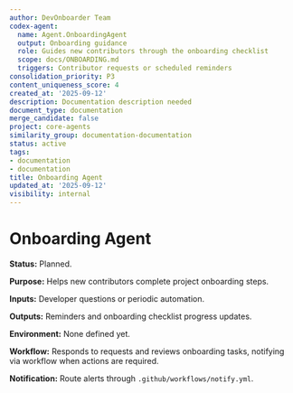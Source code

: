 ```yaml
---
author: DevOnboarder Team
codex-agent:
  name: Agent.OnboardingAgent
  output: Onboarding guidance
  role: Guides new contributors through the onboarding checklist
  scope: docs/ONBOARDING.md
  triggers: Contributor requests or scheduled reminders
consolidation_priority: P3
content_uniqueness_score: 4
created_at: '2025-09-12'
description: Documentation description needed
document_type: documentation
merge_candidate: false
project: core-agents
similarity_group: documentation-documentation
status: active
tags:
- documentation
- documentation
title: Onboarding Agent
updated_at: '2025-09-12'
visibility: internal
---
```


# Onboarding Agent

**Status:** Planned.

**Purpose:** Helps new contributors complete project onboarding steps.

**Inputs:** Developer questions or periodic automation.

**Outputs:** Reminders and onboarding checklist progress updates.

**Environment:** None defined yet.

**Workflow:** Responds to requests and reviews onboarding tasks, notifying via workflow when actions are required.

**Notification:** Route alerts through `.github/workflows/notify.yml`.
